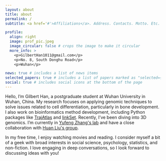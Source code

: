 ```yaml
---
layout: about
title: about
permalink: /
subtitle: <a href='#'>Affiliations</a>. Address. Contacts. Motto. Etc.

profile:
  align: right
  image: prof_pic.jpeg
  image_circular: false # crops the image to make it circular
  more_info: >
    <p>GilbertHan1011@gmail.com</p>
    <p>No. 8, South Donghu Road</p>
    <p>Wuhan</p>

news: true # includes a list of news items
selected_papers: true # includes a list of papers marked as "selected={true}"
social: true # includes social icons at the bottom of the page
---
```

Hello, I’m Gilbert Han, a postgraduate student at Wuhan University in Wuhan, China. My research focuses on applying genomic techniques to solve issues related to cell differentiation, particularly in bone development. I also work on bioinformatics method development, including Python packages like [TrajAtlas](trajatlas.readthedocs.io) and [linkSet](https://gilberthan1011.github.io/linkSet/). Recently, I’ve been diving into 3D genomics. I’m currently in [Yufeng Zhang&#39;s lab](https://scholar.google.com/citations?user=_eK1fEwAAAAJ&hl=en) and have a close collaboration with [Huan Liu&#39;s group](https://scholar.google.com/citations?user=ohO3wKIAAAAJ&hl=en).

In my free time, I enjoy watching movies and reading. I consider myself a bit of a geek with broad interests in social science, psychology, statistics, and non-fiction. I love engaging in deep conversations, so I look forward to discussing ideas with you!
